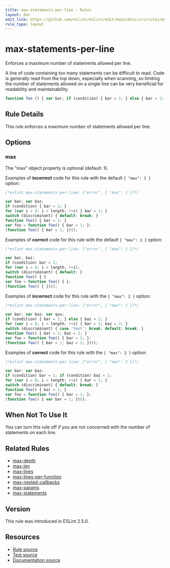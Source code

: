 ```yaml
---
title: max-statements-per-line - Rules
layout: doc
edit_link: https://github.com/eslint/eslint/edit/main/docs/src/rules/max-statements-per-line.md
rule_type: layout
---
```

<!-- Note: No pull requests accepted for this file. See README.md in the root directory for details. -->

# max-statements-per-line

Enforces a maximum number of statements allowed per line.

A line of code containing too many statements can be difficult to read. Code is generally read from the top down, especially when scanning, so limiting the number of statements allowed on a single line can be very beneficial for readability and maintainability.

```js
function foo () { var bar; if (condition) { bar = 1; } else { bar = 2; } return true; } // too many statements
```

## Rule Details

This rule enforces a maximum number of statements allowed per line.

## Options

### max

The "max" object property is optional (default: 1).

Examples of **incorrect** code for this rule with the default `{ "max": 1 }` option:

```js
/*eslint max-statements-per-line: ["error", { "max": 1 }]*/

var bar; var baz;
if (condition) { bar = 1; }
for (var i = 0; i < length; ++i) { bar = 1; }
switch (discriminant) { default: break; }
function foo() { bar = 1; }
var foo = function foo() { bar = 1; };
(function foo() { bar = 1; })();
```

Examples of **correct** code for this rule with the default `{ "max": 1 }` option:

```js
/*eslint max-statements-per-line: ["error", { "max": 1 }]*/

var bar, baz;
if (condition) bar = 1;
for (var i = 0; i < length; ++i);
switch (discriminant) { default: }
function foo() { }
var foo = function foo() { };
(function foo() { })();
```

Examples of **incorrect** code for this rule with the `{ "max": 2 }` option:

```js
/*eslint max-statements-per-line: ["error", { "max": 2 }]*/

var bar; var baz; var qux;
if (condition) { bar = 1; } else { baz = 2; }
for (var i = 0; i < length; ++i) { bar = 1; baz = 2; }
switch (discriminant) { case 'test': break; default: break; }
function foo() { bar = 1; baz = 2; }
var foo = function foo() { bar = 1; };
(function foo() { bar = 1; baz = 2; })();
```

Examples of **correct** code for this rule with the `{ "max": 2 }` option:

```js
/*eslint max-statements-per-line: ["error", { "max": 2 }]*/

var bar; var baz;
if (condition) bar = 1; if (condition) baz = 2;
for (var i = 0; i < length; ++i) { bar = 1; }
switch (discriminant) { default: break; }
function foo() { bar = 1; }
var foo = function foo() { bar = 1; };
(function foo() { var bar = 1; })();
```

## When Not To Use It

You can turn this rule off if you are not concerned with the number of statements on each line.

## Related Rules

* [max-depth](max-depth)
* [max-len](max-len)
* [max-lines](max-lines)
* [max-lines-per-function](max-lines-per-function)
* [max-nested-callbacks](max-nested-callbacks)
* [max-params](max-params)
* [max-statements](max-statements)

## Version

This rule was introduced in ESLint 2.5.0.

## Resources

* [Rule source](https://github.com/eslint/eslint/tree/HEAD/lib/rules/max-statements-per-line.js)
* [Test source](https://github.com/eslint/eslint/tree/HEAD/tests/lib/rules/max-statements-per-line.js)
* [Documentation source](https://github.com/eslint/eslint/tree/HEAD/docs/src/rules/max-statements-per-line.md)
